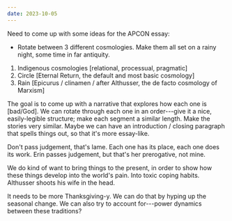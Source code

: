 ```yaml
---
date: 2023-10-05
---
```


Need to come up with some ideas for the APCON essay:

- Rotate between 3 different cosmologies. Make them all set on a rainy night, some time in far antiquity.

1. Indigenous cosmologies [relational, processual, pragmatic]
2. Circle [Eternal Return, the default and most basic cosmology]
3. Rain [Epicurus / clinamen / after Althusser, the de facto cosmology of Marxism]

The goal is to come up with a narrative that explores how each one is [bad/God]. We can rotate through each one in an order---give it a nice, easily-legible structure; make each segment a similar length. Make the stories very similar. Maybe we can have an introduction / closing paragraph that spells things out, so that it's more essay-like.

Don't pass judgement, that's lame. Each one has its place, each one does its work. Erin passes judgement, but that's her prerogative, not mine.

We do kind of want to bring things to the present, in order to show how these things develop into the world's pain. Into toxic coping habits. Althusser shoots his wife in the head.

It needs to be more Thanksgiving-y. We can do that by hyping up the seasonal change. We can also try to account for---power dynamics between these traditions?
